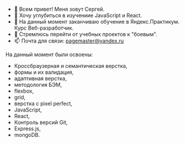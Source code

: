 - 👋 Всем привет! Меня зовут Сергей.
- 👀 Хочу углубиться в изучениие JavaScript и React.
- 🌱 На данный момент заканчиваю обучение в Яндекс.Практикум. Курс Веб-разработчик.
- 💞️ Стремлюсь перейти от учебных проектов к "боевым".
- 📫 Почта для связи: pagemaster@yandex.ru

На данный момент были освоены:
- Кроссбраузерная и семантическая верстка,
- формы и их валидация,
- адаптивная верстка,
- методология БЭМ,
- flexbox,
- grid,
- верстка с pixel perfect,
- JavaScript,
- React,
- Контроль версий Git,
- Express.js,
- mongoDB.

